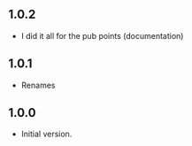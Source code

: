 ## 1.0.2

- I did it all for the pub points (documentation)

## 1.0.1

- Renames 

## 1.0.0

- Initial version.
